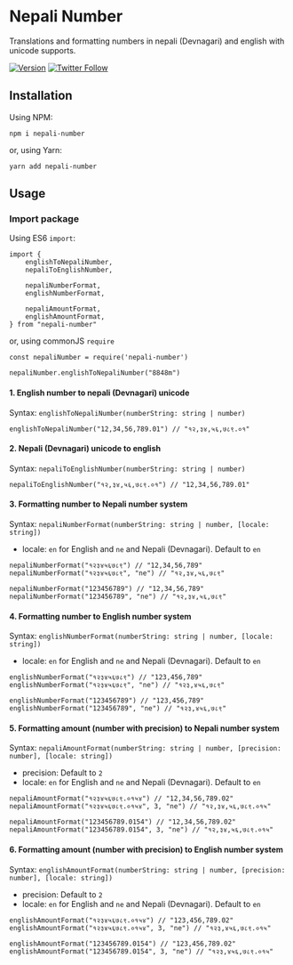 # Nepali Number

Translations and formatting numbers in nepali (Devnagari) and english with unicode supports.

[![Version](https://img.shields.io/npm/v/nepali-number?logo=npm)](https://www.npmjs.com/package/nepali-number)
[![Twitter Follow](https://img.shields.io/twitter/follow/PuncozNepal?label=Follow&style=social)](https://twitter.com/PuncozNepal)

## Installation

Using NPM:
```
npm i nepali-number
```

or, using Yarn:

```
yarn add nepali-number
```

## Usage

### Import package
Using ES6 `import`:
```
import {
    englishToNepaliNumber,
    nepaliToEnglishNumber,
    
    nepaliNumberFormat,
    englishNumberFormat,
    
    nepaliAmountFormat,
    englishAmountFormat,
} from "nepali-number"
```

or, using commonJS `require`

```
const nepaliNumber = require('nepali-number')

nepaliNumber.englishToNepaliNumber("8848m")
```

#### 1. English number to nepali (Devnagari) unicode
Syntax: `englishToNepaliNumber(numberString: string | number)`

```
englishToNepaliNumber("12,34,56,789.01") // "१२,३४,५६,७८९.०१"
```

#### 2. Nepali (Devnagari) unicode to english
Syntax: `nepaliToEnglishNumber(numberString: string | number)`

```
nepaliToEnglishNumber("१२,३४,५६,७८९.०१") // "12,34,56,789.01"
```


#### 3. Formatting number to Nepali number system

Syntax: `nepaliNumberFormat(numberString: string | number, [locale: string])`
- locale: `en` for English and `ne` and Nepali (Devnagari). Default to `en`

```
nepaliNumberFormat("१२३४५६७८९") // "12,34,56,789"
nepaliNumberFormat("१२३४५६७८९", "ne") // "१२,३४,५६,७८९"

nepaliNumberFormat("123456789") // "12,34,56,789"
nepaliNumberFormat("123456789", "ne") // "१२,३४,५६,७८९"
```


#### 4. Formatting number to English number system

Syntax: `englishNumberFormat(numberString: string | number, [locale: string])`
- locale: `en` for English and `ne` and Nepali (Devnagari). Default to `en`

```
englishNumberFormat("१२३४५६७८९") // "123,456,789"
englishNumberFormat("१२३४५६७८९", "ne") // "१२३,४५६,७८९"

englishNumberFormat("123456789") // "123,456,789"
englishNumberFormat("123456789", "ne") // "१२३,४५६,७८९"
```


#### 5. Formatting amount (number with precision) to Nepali number system

Syntax: `nepaliAmountFormat(numberString: string | number, [precision: number], [locale: string])`
- precision: Default to `2`
- locale: `en` for English and `ne` and Nepali (Devnagari). Default to `en`

```
nepaliAmountFormat("१२३४५६७८९.०१५४") // "12,34,56,789.02"
nepaliAmountFormat("१२३४५६७८९.०१५४", 3, "ne") // "१२,३४,५६,७८९.०१५"

nepaliAmountFormat("123456789.0154") // "12,34,56,789.02"
nepaliAmountFormat("123456789.0154", 3, "ne") // "१२,३४,५६,७८९.०१५"
```


#### 6. Formatting amount (number with precision) to English number system

Syntax: `englishAmountFormat(numberString: string | number, [precision: number], [locale: string])`
- precision: Default to `2`
- locale: `en` for English and `ne` and Nepali (Devnagari). Default to `en`

```
englishAmountFormat("१२३४५६७८९.०१५४") // "123,456,789.02"
englishAmountFormat("१२३४५६७८९.०१५४", 3, "ne") // "१२३,४५६,७८९.०१५"

englishAmountFormat("123456789.0154") // "123,456,789.02"
englishAmountFormat("123456789.0154", 3, "ne") // "१२३,४५६,७८९.०१५"
```

